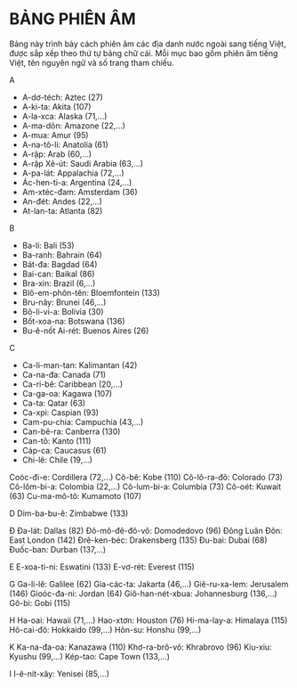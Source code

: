 # BẢNG PHIÊN ÂM

Bảng này trình bày cách phiên âm các địa danh nước ngoài sang tiếng Việt, được sắp xếp theo thứ tự bảng chữ cái. Mỗi mục bao gồm phiên âm tiếng Việt, tên nguyên ngữ và số trang tham chiếu.

A
- A-dơ-téch: Aztec (27)
- A-ki-ta: Akita (107)
- A-la-xca: Alaska (71,...)
- A-ma-dôn: Amazone (22,...)
- A-mua: Amur (95)
- A-na-tô-li: Anatolia (61)
- A-rập: Arab (60,...)
- A-rập Xê-út: Saudi Arabia (63,...)
- A-pa-lát: Appalachia (72,...)
- Ác-hen-ti-a: Argentina (24,...)
- Am-xtéc-đam: Amsterdam (36)
- An-đét: Andes (22,...)
- At-lan-ta: Atlanta (82)

B
- Ba-li: Bali (53)
- Ba-ranh: Bahrain (64)
- Bát-đa: Bagdad (64)
- Bai-can: Baikal (86)
- Bra-xin: Brazil (6,...)
- Blô-em-phôn-tên: Bloemfontein (133)
- Bru-nây: Brunei (46,...)
- Bô-li-vi-a: Bolivia (30)
- Bốt-xoa-na: Botswana (136)
- Bu-ê-nốt Ai-rét: Buenos Aires (26)

C
- Ca-li-man-tan: Kalimantan (42)
- Ca-na-đa: Canada (71)
- Ca-ri-bê: Caribbean (20,...)
- Ca-ga-oa: Kagawa (107)
- Ca-ta: Qatar (63)
- Ca-xpi: Caspian (93)
- Cam-pu-chia: Campuchia (43,...)
- Can-bê-ra: Canberra (130)
- Can-tô: Kanto (111)
- Cáp-ca: Caucasus (61)
- Chi-lê: Chile (19,...)

Coóc-đi-e: Cordillera (72,...)
Cô-bê: Kobe (110)
Cô-lô-ra-đô: Colorado (73)
Cô-lôm-bi-a: Colombia (22,...)
Cô-lum-bi-a: Columbia (73)
Cô-oét: Kuwait (63)
Cu-ma-mô-tô: Kumamoto (107)

D
Dim-ba-bu-ê: Zimbabwe (133)

Đ
Đa-lát: Dallas (82)
Đô-mô-đê-đô-vô: Domodedovo (96)
Đông Luân Đôn: East London (142)
Đrê-ken-béc: Drakensberg (135)
Đu-bai: Dubai (68)
Đuốc-ban: Durban (137,...)

E
E-xoa-ti-ni: Eswatini (133)
E-vơ-rét: Everest (115)

G
Ga-li-lê: Galilee (62)
Gia-các-ta: Jakarta (46,...)
Giê-ru-xa-lem: Jerusalem (146)
Gioóc-đa-ni: Jordan (64)
Giô-han-nét-xbua: Johannesburg (136,...)
Gô-bi: Gobi (115)

H
Ha-oai: Hawaii (71,...)
Hao-xtơn: Houston (76)
Hi-ma-lay-a: Himalaya (115)
Hô-cai-đô: Hokkaido (99,...)
Hôn-su: Honshu (99,...)

K
Ka-na-đa-oa: Kanazawa (110)
Khơ-ra-brô-vô: Khrabrovo (96)
Kiu-xiu: Kyushu (99,...)
Kép-tao: Cape Town (133,...)

I
I-ê-nít-xây: Yenisei (85,...)